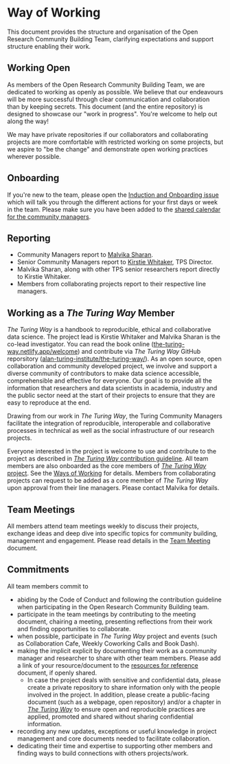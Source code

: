 # Way of Working

This document provides the structure and organisation of the Open Research Community Building Team, clarifying expectations and support structure enabling their work.

## Working Open

As members of the Open Research Community Building Team, we are dedicated to working as openly as possible. 
We believe that our endeavours will be more successful through clear communication and collaboration than by keeping secrets. 
This document (and the entire repository) is designed to showcase our "work in progress". 
You're welcome to help out along the way!

We may have private repositories if our collaborators and collaborating projects are more comfortable with restricted working on some projects, but we aspire to "be the change" and demonstrate open working practices wherever possible.

## Onboarding

If you're new to the team, please open the [Induction and Onboarding issue](https://github.com/alan-turing-institute/community-manager-team/issues/new/choose) which will talk you through the different actions for your first days or week in the team.
Please make sure you have been added to the [shared calendar for the community managers](https://calendar.google.com/calendar/u/0?cid=cGtlazVnc2xkcjlwYWRhNjc4MTJyaGtiaW9AZ3JvdXAuY2FsZW5kYXIuZ29vZ2xlLmNvbQ).

## Reporting

- Community Managers report to [Malvika Sharan](https://www.turing.ac.uk/people/researchers/malvika-sharan).
- Senior Community Managers report to [Kirstie Whitaker](https://www.turing.ac.uk/people/researchers/kirstie-whitaker), TPS Director.
- Malvika Sharan, along with other TPS senior researchers report directly to Kirstie Whitaker.
- Members from collaborating projects report to their respective line managers.

## Working as a *The Turing Way* Member

*The Turing Way* is a handbook to reproducible, ethical and collaborative data science.
The project lead is Kirstie Whitaker and Malvika Sharan is the co-lead investigator.
You can read the book online ([the-turing-way.netlify.app/welcome](https://the-turing-way.netlify.app/welcome)) and contribute via *The Turing Way* GitHub reporsitory ([alan-turing-institute/the-turing-way/](https://github.com/alan-turing-institute/the-turing-way/)).
As an open source, open collaboration and community developed project, we involve and support a diverse community of contributors to make data science accessible, comprehensible and effective for everyone. 
Our goal is to provide all the information that researchers and data scientists in academia, industry and the public sector need at the start of their projects to ensure that they are easy to reproduce at the end.

Drawing from our work in *The Turing Way*, the Turing Community Managers facilitate the integration of reproducible, interoperable and collaborative processes in technical as well as the social infrastructure of our research projects.

Everyone interested in the project is welcome to use and contribute to the project as described in [*The Turing Way* contribution guideline](https://github.com/alan-turing-institute/the-turing-way/blob/main/CONTRIBUTING.md).
All team members are also onboarded as the core members of [*The Turing Way* project](https://the-turing-way.netlify.app/welcome). See the [Ways of Working](https://github.com/alan-turing-institute/the-turing-way/blob/main/ways_of_working.md) for details.
Members from collaborating projects can request to be added as a core member of *The Turing Way* upon approval from their line managers.
Please contact Malvika for details.

## Team Meetings

All members attend team meetings weekly to discuss their projects, exchange ideas and deep dive into specific topics for community building, management and engagement.
Please read details in the [Team Meeting](./team-meetings.md) document.

## Commitments

All team members commit to
- abiding by the Code of Conduct and following the contribution guideline when participating in the Open Research Community Building team.
- participate in the team meetings by contributing to the meeting document, chairing a meeting, presenting reflections from their work and finding opportunities to collaborate.
- when possible, participate in *The Turing Way* project and events (such as Collaboration Cafe, Weekly Coworking Calls and Book Dash).
- making the implicit explicit by documenting their work as a community manager and researcher to share with other team members. Please add a link of your resource/document to the [resources for reference](./resources-for-reference.md) document, if openly shared. 
  - In case the project deals with sensitive and confidential data, please create a private repository to share information only with the people involved in the project. In addition, please create a public-facing document (such as a webpage, open repository) and/or a chapter in [*The Turing Way*](https://github.com/alan-turing-institute/the-turing-way) to ensure open and reproducible practices are applied, promoted and shared without sharing confidential information.
- recording any new updates, exceptions or useful knowledge in project management and core documents needed to facilitate collaboration.
- dedicating their time and expertise to supporting other members and finding ways to build connections with others projects/work.


